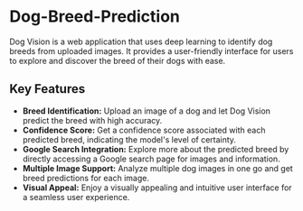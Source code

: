 # Dog-Breed-Prediction

Dog Vision is a web application that uses deep learning to identify dog breeds from uploaded images. It provides a user-friendly interface for users to explore and discover the breed of their dogs with ease.

## Key Features

- **Breed Identification:** Upload an image of a dog and let Dog Vision predict the breed with high accuracy.
- **Confidence Score:** Get a confidence score associated with each predicted breed, indicating the model's level of certainty.
- **Google Search Integration:** Explore more about the predicted breed by directly accessing a Google search page for images and information.
- **Multiple Image Support:** Analyze multiple dog images in one go and get breed predictions for each image.
- **Visual Appeal:** Enjoy a visually appealing and intuitive user interface for a seamless user experience.
